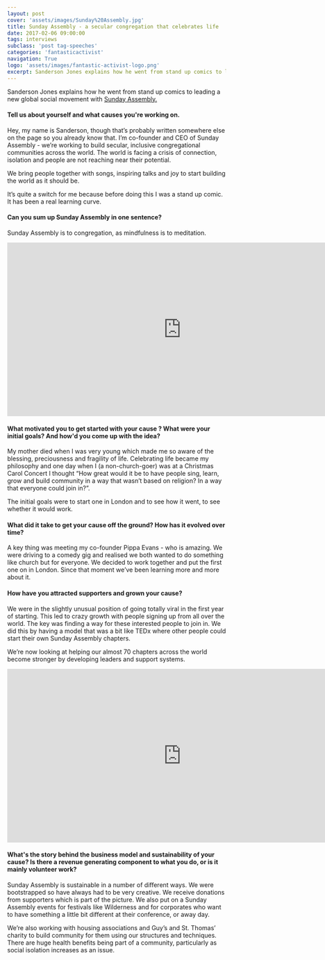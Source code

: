 ```yaml
---
layout: post
cover: 'assets/images/Sunday%20Assembly.jpg'
title: Sunday Assembly - a secular congregation that celebrates life
date: 2017-02-06 09:00:00
tags: interviews
subclass: 'post tag-speeches'
categories: 'fantasticactivist'
navigation: True
logo: 'assets/images/fantastic-activist-logo.png'
excerpt: Sanderson Jones explains how he went from stand up comics to leading a new global social movement
---
```



<p>Sanderson Jones explains how he went from stand up comics to leading a new global social movement with <a href="http://www.sundayassembly.com/">Sunday Assembly.</a></p>

<h4>Tell us about yourself and what causes you're working on.</h4>

<p>Hey, my name is Sanderson, though that’s probably written somewhere else on the page so you already know that. I’m co-founder and CEO of Sunday Assembly - we’re working to build secular, inclusive congregational communities across the world. The world is facing a crisis of connection, isolation and people are not reaching near their potential. 

<p>We bring people together with songs, inspiring talks and joy to start building the world as it should be.</p>

<p>It’s quite a switch for me because before doing this I was a stand up comic. It has been a real learning curve.</p>

<h4>Can you sum up Sunday Assembly in one sentence?</h4>

<p>Sunday Assembly is to congregation, as mindfulness is to meditation.</p>

<iframe width="800" height="400" src="https://www.youtube.com/embed/9U-2spgpI7Q?rel=0&amp;showinfo=0" frameborder="0" allowfullscreen></iframe>

<h4>What motivated you to get started with your cause ? What were your initial goals? And how'd you come up with the idea?</h4>

<p>My mother died when I was very young which made me so aware of the blessing, preciousness and fragility of life. Celebrating life became my philosophy and one day when I (a non-church-goer) was at a Christmas Carol Concert I thought “How great would it be to have people sing, learn, grow and build community in a way that wasn’t based on religion? In a way that everyone could join in?”.</p>

<p>The initial goals were to start one in London and to see how it went, to see whether it would work.</p>

<h4>What did it take to get your cause off the ground? How has it evolved over time?</h4>

<p>A key thing was meeting my co-founder Pippa Evans - who is amazing. We were driving to a comedy gig and realised we both wanted to do something like church but for everyone. We decided to work together and put the first one on in London. Since that moment we’ve been learning more and more about it.</p>

<h4>How have you attracted supporters and grown your cause?</h4>

<p>We were in the slightly unusual position of going totally viral in the first year of starting. This led to crazy growth with people signing up from all over the world. The key was finding a way for these interested people to join in. We did this by having a model that was a bit like TEDx where other people could start their own Sunday Assembly chapters.</p>

<p>We’re now looking at helping our almost 70 chapters across the world become stronger by developing leaders and support systems.</p>

<iframe width="800" height="400" src="https://www.youtube.com/embed/TeM2VL-uBhA?rel=0&amp;showinfo=0" frameborder="0" allowfullscreen></iframe>

<h4>What's the story behind the business model and sustainability of your cause? Is there a revenue generating component to what you do, or is it mainly volunteer work?</h4>

<p>Sunday Assembly is sustainable in a number of different ways. We were bootstrapped so have always had to be very creative. We receive donations from supporters which is part of the picture. We also put on a Sunday Assembly events for festivals like Wilderness and for corporates who want to have something a little bit different at their conference, or away day.</p>

<p>We’re also working with housing associations and Guy’s and St. Thomas’ charity to build community for them using our structures and techniques. There are huge health benefits being part of a community, particularly as social isolation increases as an issue.</p>

&nbsp;
